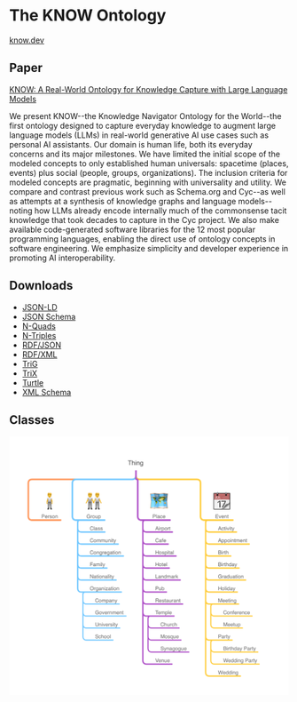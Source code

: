 # The KNOW Ontology

[know.dev](https://know.dev)

## Paper

[KNOW: A Real-World Ontology for Knowledge Capture with Large Language Models](https://arxiv.org/abs/2405.19877)

We present KNOW--the Knowledge Navigator Ontology for the World--the first
ontology designed to capture everyday knowledge to augment large language
models (LLMs) in real-world generative AI use cases such as personal AI
assistants. Our domain is human life, both its everyday concerns and its
major milestones. We have limited the initial scope of the modeled concepts
to only established human universals: spacetime (places, events) plus social
(people, groups, organizations). The inclusion criteria for modeled concepts
are pragmatic, beginning with universality and utility. We compare and
contrast previous work such as Schema.org and Cyc--as well as attempts at a
synthesis of knowledge graphs and language models--noting how LLMs already
encode internally much of the commonsense tacit knowledge that took decades
to capture in the Cyc project. We also make available code-generated
software libraries for the 12 most popular programming languages, enabling
the direct use of ontology concepts in software engineering. We emphasize
simplicity and developer experience in promoting AI interoperability.

## Downloads

- [JSON-LD](https://github.com/KnowOntology/know-ontology/releases/latest/download/know.jsonld)
- [JSON Schema](https://github.com/KnowOntology/know-ontology/releases/latest/download/know.schema.json)
- [N-Quads](https://github.com/KnowOntology/know-ontology/releases/latest/download/know.nq)
- [N-Triples](https://github.com/KnowOntology/know-ontology/releases/latest/download/know.nt)
- [RDF/JSON](https://github.com/KnowOntology/know-ontology/releases/latest/download/know.rj)
- [RDF/XML](https://github.com/KnowOntology/know-ontology/releases/latest/download/know.rdf)
- [TriG](https://github.com/KnowOntology/know-ontology/releases/latest/download/know.trig)
- [TriX](https://github.com/KnowOntology/know-ontology/releases/latest/download/know.trix)
- [Turtle](https://github.com/KnowOntology/know-ontology/releases/latest/download/know.ttl)
- [XML Schema](https://github.com/KnowOntology/know-ontology/releases/latest/download/know.xsd)

## Classes

![Top-level classes](doc/classes.png)
